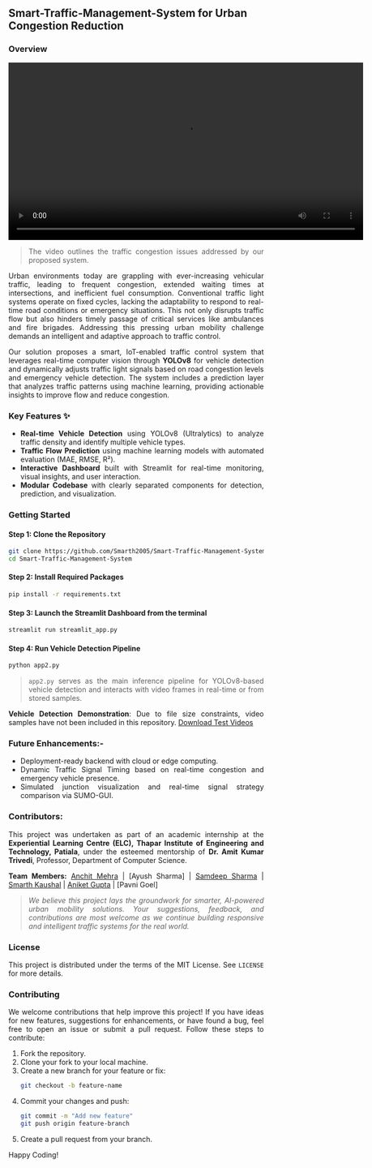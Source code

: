 ## Smart-Traffic-Management-System for Urban Congestion Reduction

<div align="justify">
  
### Overview

<video src="fundamental_problem.mp4" width="700" controls></video>

> The video outlines the traffic congestion issues addressed by our proposed system.

Urban environments today are grappling with ever-increasing vehicular traffic, leading to frequent congestion, extended waiting times at intersections, and inefficient fuel consumption. Conventional traffic light systems operate on fixed cycles, lacking the adaptability to respond to real-time road conditions or emergency situations. This not only disrupts traffic flow but also hinders timely passage of critical services like ambulances and fire brigades. Addressing this pressing urban mobility challenge demands an intelligent and adaptive approach to traffic control.

Our solution proposes a smart, IoT-enabled traffic control system that leverages real-time computer vision through **YOLOv8** for vehicle detection and dynamically adjusts traffic light signals based on road congestion levels and emergency vehicle detection. The system includes a prediction layer that analyzes traffic patterns using machine learning, providing actionable insights to improve flow and reduce congestion.

### Key Features ✨
- **Real-time Vehicle Detection** using YOLOv8 (Ultralytics) to analyze traffic density and identify multiple vehicle types.
- **Traffic Flow Prediction** using machine learning models with automated evaluation (MAE, RMSE, R²).
- **Interactive Dashboard** built with Streamlit for real-time monitoring, visual insights, and user interaction.
- **Modular Codebase** with clearly separated components for detection, prediction, and visualization.

### Getting Started
#### Step 1: Clone the Repository
```bash
git clone https://github.com/Smarth2005/Smart-Traffic-Management-System.git
cd Smart-Traffic-Management-System
```

#### Step 2: Install Required Packages
```bash
pip install -r requirements.txt
```

#### Step 3: Launch the Streamlit Dashboard from the terminal
```python
streamlit run streamlit_app.py
```

#### Step 4: Run Vehicle Detection Pipeline
```python
python app2.py
```
>`app2.py` serves as the main inference pipeline for YOLOv8-based vehicle detection and interacts with video frames in real-time or from stored samples.

**Vehicle Detection Demonstration**: Due to file size constraints, video samples have not been included in this repository. [Download Test Videos](https://drive.google.com/drive/u/0/folders/1wbxnLHmrt0wVk3cB9Hkf3qOWASlVfsEI)

### Future Enhancements:-
- Deployment-ready backend with cloud or edge computing.
- Dynamic Traffic Signal Timing based on real-time congestion and emergency vehicle presence.
- Simulated junction visualization and real-time signal strategy comparison via SUMO-GUI.

### Contributors: 
This project was undertaken as part of an academic internship at the **Experiential Learning Centre (ELC), Thapar Institute of Engineering and Technology, Patiala**, under the esteemed mentorship of **Dr. Amit Kumar Trivedi**, Professor, Department of Computer Science. 

**Team Members:** [Anchit Mehra](https://github.com/AnMaster15)  | [Ayush Sharma] | [Samdeep Sharma](https://github.com/SamdeepSharma) | [Smarth Kaushal](https://github.com/Smarth2005) | [Aniket Gupta](https://github.com/AniketGupta27) | [Pavni Goel]

>*We believe this project lays the groundwork for smarter, AI-powered urban mobility solutions. Your suggestions, feedback, and contributions are most welcome as we continue building responsive and intelligent traffic systems for the real world.*

### License
This project is distributed under the terms of the MIT License. See `LICENSE` for more details.

### Contributing
We welcome contributions that help improve this project! If you have ideas for new features, suggestions for enhancements, or have found a bug, feel free to open an issue or submit a pull request.
Follow these steps to contribute:
1. Fork the repository.
2. Clone your fork to your local machine.
3. Create a new branch for your feature or fix:
   ```bash
   git checkout -b feature-name
   ```
4. Commit your changes and push:
   ```bash
   git commit -m "Add new feature"
   git push origin feature-branch
   ```
5. Create a pull request from your branch.

Happy Coding!
</div>
